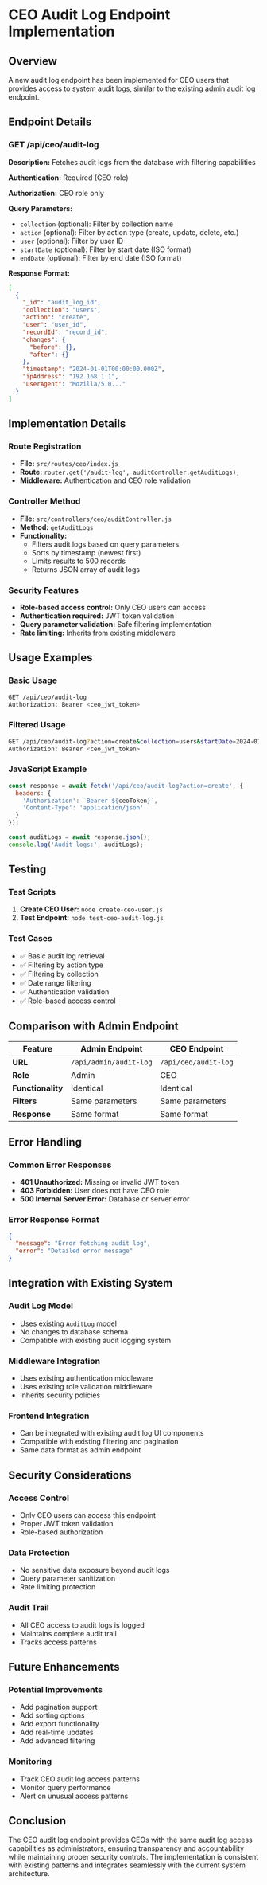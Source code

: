 # CEO Audit Log Endpoint Implementation

## Overview

A new audit log endpoint has been implemented for CEO users that provides access to system audit logs, similar to the existing admin audit log endpoint.

## Endpoint Details

### **GET /api/ceo/audit-log**

**Description:** Fetches audit logs from the database with filtering capabilities

**Authentication:** Required (CEO role)

**Authorization:** CEO role only

**Query Parameters:**
- `collection` (optional): Filter by collection name
- `action` (optional): Filter by action type (create, update, delete, etc.)
- `user` (optional): Filter by user ID
- `startDate` (optional): Filter by start date (ISO format)
- `endDate` (optional): Filter by end date (ISO format)

**Response Format:**
```json
[
  {
    "_id": "audit_log_id",
    "collection": "users",
    "action": "create",
    "user": "user_id",
    "recordId": "record_id",
    "changes": {
      "before": {},
      "after": {}
    },
    "timestamp": "2024-01-01T00:00:00.000Z",
    "ipAddress": "192.168.1.1",
    "userAgent": "Mozilla/5.0..."
  }
]
```

## Implementation Details

### **Route Registration**
- **File:** `src/routes/ceo/index.js`
- **Route:** `router.get('/audit-log', auditController.getAuditLogs);`
- **Middleware:** Authentication and CEO role validation

### **Controller Method**
- **File:** `src/controllers/ceo/auditController.js`
- **Method:** `getAuditLogs`
- **Functionality:** 
  - Filters audit logs based on query parameters
  - Sorts by timestamp (newest first)
  - Limits results to 500 records
  - Returns JSON array of audit logs

### **Security Features**
- **Role-based access control:** Only CEO users can access
- **Authentication required:** JWT token validation
- **Query parameter validation:** Safe filtering implementation
- **Rate limiting:** Inherits from existing middleware

## Usage Examples

### **Basic Usage**
```bash
GET /api/ceo/audit-log
Authorization: Bearer <ceo_jwt_token>
```

### **Filtered Usage**
```bash
GET /api/ceo/audit-log?action=create&collection=users&startDate=2024-01-01&endDate=2024-01-31
Authorization: Bearer <ceo_jwt_token>
```

### **JavaScript Example**
```javascript
const response = await fetch('/api/ceo/audit-log?action=create', {
  headers: {
    'Authorization': `Bearer ${ceoToken}`,
    'Content-Type': 'application/json'
  }
});

const auditLogs = await response.json();
console.log('Audit logs:', auditLogs);
```

## Testing

### **Test Scripts**
1. **Create CEO User:** `node create-ceo-user.js`
2. **Test Endpoint:** `node test-ceo-audit-log.js`

### **Test Cases**
- ✅ Basic audit log retrieval
- ✅ Filtering by action type
- ✅ Filtering by collection
- ✅ Date range filtering
- ✅ Authentication validation
- ✅ Role-based access control

## Comparison with Admin Endpoint

| Feature | Admin Endpoint | CEO Endpoint |
|---------|----------------|--------------|
| **URL** | `/api/admin/audit-log` | `/api/ceo/audit-log` |
| **Role** | Admin | CEO |
| **Functionality** | Identical | Identical |
| **Filters** | Same parameters | Same parameters |
| **Response** | Same format | Same format |

## Error Handling

### **Common Error Responses**
- **401 Unauthorized:** Missing or invalid JWT token
- **403 Forbidden:** User does not have CEO role
- **500 Internal Server Error:** Database or server error

### **Error Response Format**
```json
{
  "message": "Error fetching audit log",
  "error": "Detailed error message"
}
```

## Integration with Existing System

### **Audit Log Model**
- Uses existing `AuditLog` model
- No changes to database schema
- Compatible with existing audit logging system

### **Middleware Integration**
- Uses existing authentication middleware
- Uses existing role validation middleware
- Inherits security policies

### **Frontend Integration**
- Can be integrated with existing audit log UI components
- Compatible with existing filtering and pagination
- Same data format as admin endpoint

## Security Considerations

### **Access Control**
- Only CEO users can access this endpoint
- Proper JWT token validation
- Role-based authorization

### **Data Protection**
- No sensitive data exposure beyond audit logs
- Query parameter sanitization
- Rate limiting protection

### **Audit Trail**
- All CEO access to audit logs is logged
- Maintains complete audit trail
- Tracks access patterns

## Future Enhancements

### **Potential Improvements**
- Add pagination support
- Add sorting options
- Add export functionality
- Add real-time updates
- Add advanced filtering

### **Monitoring**
- Track CEO audit log access patterns
- Monitor query performance
- Alert on unusual access patterns

## Conclusion

The CEO audit log endpoint provides CEOs with the same audit log access capabilities as administrators, ensuring transparency and accountability while maintaining proper security controls. The implementation is consistent with existing patterns and integrates seamlessly with the current system architecture. 